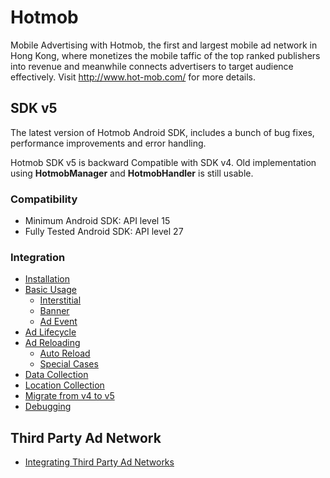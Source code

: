 # Hotmob
Mobile Advertising with Hotmob, the first and largest mobile ad network in Hong Kong, where monetizes the mobile taffic of the top ranked publishers into revenue and meanwhile connects advertisers to target audience effectively.
Visit http://www.hot-mob.com/ for more details.

## SDK v5
The latest version of Hotmob Android SDK, includes a bunch of bug fixes, performance improvements and error handling.

Hotmob SDK v5 is backward Compatible with SDK v4. Old implementation using **HotmobManager** and **HotmobHandler** is still usable.

### Compatibility
* Minimum Android SDK: API level 15
* Fully Tested Android SDK: API level 27

### Integration
* [Installation](https://github.com/hotmobmobile/hotmob-android-sdk/wiki/Installation-v5)
* [Basic Usage](https://github.com/hotmobmobile/hotmob-android-sdk/wiki/Basic-Usage-v5)
  * [Interstitial](https://github.com/hotmobmobile/hotmob-android-sdk/wiki/Basic-Usage-v5#interstitial)
  * [Banner](https://github.com/hotmobmobile/hotmob-android-sdk/wiki/Basic-Usage-v5#banner)
  * [Ad Event](https://github.com/hotmobmobile/hotmob-android-sdk/wiki/Basic-Usage-v5#ad-event-listener)
* [Ad Lifecycle](https://github.com/hotmobmobile/hotmob-android-sdk/wiki/Ad-Lifecycle-v5)
* [Ad Reloading](https://github.com/hotmobmobile/hotmob-android-sdk/wiki/Ad-Reloading-v5)
  * [Auto Reload](https://github.com/hotmobmobile/hotmob-android-sdk/wiki/Ad-Reloading-v5#auto-reload)
  * [Special Cases](https://github.com/hotmobmobile/hotmob-android-sdk/wiki/Special-Cases-Handling-v5)
* [Data Collection](https://github.com/hotmobmobile/hotmob-android-sdk/wiki/Data-Collection-v5)
* [Location Collection](https://github.com/hotmobmobile/hotmob-android-sdk/wiki/Location-Collection-v5)
* [Migrate from v4 to v5](https://github.com/hotmobmobile/hotmob-android-sdk/wiki/Migrate-from-v4-to-v5)
* [Debugging](https://github.com/hotmobmobile/hotmob-android-sdk/wiki/Debugging-v5)

## Third Party Ad Network
* [Integrating Third Party Ad Networks](https://github.com/hotmobmobile/hotmob-android-sdk/wiki/Integrating-Third-Party-Ad-Network-for-Android)